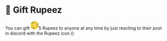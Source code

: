 # 📝 Gift Rupeez

You can gift <img src="../../.gitbook/assets/Rupeez-small (6).png" alt="" data-size="line">5 Rupeez to anyone at any time by just reacting to their post in discord with the Rupeez icon ()
